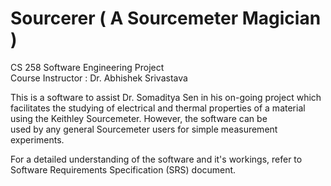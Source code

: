 # Sourcerer ( A Sourcemeter Magician )

CS 258 Software Engineering Project <br />
Course Instructor : Dr. Abhishek Srivastava <br />

This is a software to assist Dr. Somaditya Sen in his on-going project which<br /> facilitates the studying of
electrical and thermal properties of a material <br />using the Keithley
Sourcemeter. However, the software can be<br /> used by any general Sourcemeter
users for simple measurement experiments. <br />

For a detailed understanding of the software and it's workings, refer to <br />
Software Requirements Specification (SRS) document. <br />


